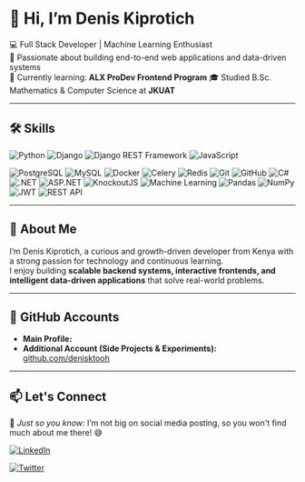 # 👋 Hi, I’m Denis Kiprotich

💻 Full Stack Developer | Machine Learning Enthusiast  
👀 Passionate about building end-to-end web applications and data-driven systems  
🌱 Currently learning: **ALX ProDev Frontend Program** <!-- (advancing full-stack capabilities)  -->
🎓 Studied B.Sc. Mathematics & Computer Science at **JKUAT**  
<!-- 🧠 Completed Machine Learning & Data Science course at **Tech Expert Academy**   -->
<!-- ✅ Completed a 3-month **Full Stack Development Internship (Jan–Mar 2025)** at **Leizam Ventures** -->

---

## 🛠 Skills

![Python](https://img.shields.io/badge/Python-3776AB?style=for-the-badge&logo=python&logoColor=white)
![Django](https://img.shields.io/badge/Django-092E20?style=for-the-badge&logo=django&logoColor=white)
![Django REST Framework](https://img.shields.io/badge/Django%20REST%20Framework-ff1709?style=for-the-badge&logo=django&logoColor=white)
![JavaScript](https://img.shields.io/badge/JavaScript-F7DF1E?style=for-the-badge&logo=javascript&logoColor=black)
<!--![React](https://img.shields.io/badge/React-20232A?style=for-the-badge&logo=react&logoColor=61DAFB)
![Tailwind CSS](https://img.shields.io/badge/Tailwind_CSS-38B2AC?style=for-the-badge&logo=tailwind-css&logoColor=white)
![HTML5](https://img.shields.io/badge/HTML5-E34F26?style=for-the-badge&logo=html5&logoColor=white)
![CSS3](https://img.shields.io/badge/CSS3-1572B6?style=for-the-badge&logo=css3&logoColor=white)-->
![PostgreSQL](https://img.shields.io/badge/PostgreSQL-336791?style=for-the-badge&logo=postgresql&logoColor=white)
![MySQL](https://img.shields.io/badge/MySQL-4479A1?style=for-the-badge&logo=mysql&logoColor=white)
![Docker](https://img.shields.io/badge/Docker-2496ED?style=for-the-badge&logo=docker&logoColor=white)
![Celery](https://img.shields.io/badge/Celery-37814A?style=for-the-badge&logo=celery&logoColor=white)
![Redis](https://img.shields.io/badge/Redis-DC382D?style=for-the-badge&logo=redis&logoColor=white)
![Git](https://img.shields.io/badge/Git-F05032?style=for-the-badge&logo=git&logoColor=white)
![GitHub](https://img.shields.io/badge/GitHub-181717?style=for-the-badge&logo=github&logoColor=white)
![C#](https://img.shields.io/badge/C%23-178600?style=for-the-badge&logo=c-sharp&logoColor=white)
![.NET](https://img.shields.io/badge/.NET-512BD4?style=for-the-badge&logo=dotnet&logoColor=white)
![ASP.NET](https://img.shields.io/badge/ASP.NET-512BD4?style=for-the-badge&logo=dotnet&logoColor=white)
![KnockoutJS](https://img.shields.io/badge/KnockoutJS-8C4E9F?style=for-the-badge&logo=knockout&logoColor=white)
![Machine Learning](https://img.shields.io/badge/Machine%20Learning-FF6F00?style=for-the-badge&logo=scikit-learn&logoColor=white)
![Pandas](https://img.shields.io/badge/Pandas-150458?style=for-the-badge&logo=pandas&logoColor=white)
![NumPy](https://img.shields.io/badge/NumPy-013243?style=for-the-badge&logo=numpy&logoColor=white)
![JWT](https://img.shields.io/badge/JWT-000000?style=for-the-badge&logo=jsonwebtokens&logoColor=white)
![REST API](https://img.shields.io/badge/REST%20API-009688?style=for-the-badge&logo=fastapi&logoColor=white)

---

## 📖 About Me

I’m Denis Kiprotich, a curious and growth-driven developer from Kenya with a strong passion for technology and continuous learning.  
I enjoy building **scalable backend systems, interactive frontends, and intelligent data-driven applications** that solve real-world problems.

<!--💡 My approach combines logic and creativity — bridging backend functionality with intuitive user experiences.  

🌍 *GCGO Focus:* Governance to reduce corruption among youth, especially in employment.-->

---

## 💼 GitHub Accounts

- **Main Profile:** <!--[github.com/denisktoo](https://github.com/denisktoo)-->
- **Additional Account (Side Projects & Experiments):** [github.com/denisktooh](https://github.com/denisktooh)

---

## 📫 Let's Connect

💬 *Just so you know:* I’m not big on social media posting, so you won't find much about me there! 😅  

[![LinkedIn](https://img.shields.io/badge/LinkedIn-0077B5?style=for-the-badge&logo=linkedin&logoColor=white)](https://www.linkedin.com/in/denis-kiprotich-a8a77124a/)
<!--[![Email](https://img.shields.io/badge/Email-D14836?style=for-the-badge&logo=gmail&logoColor=white)](mailto:denis.k.too@gmail.com)-->
[![Twitter](https://img.shields.io/badge/Twitter-1DA1F2?style=for-the-badge&logo=twitter&logoColor=white)](https://x.com/kiprotich507)
